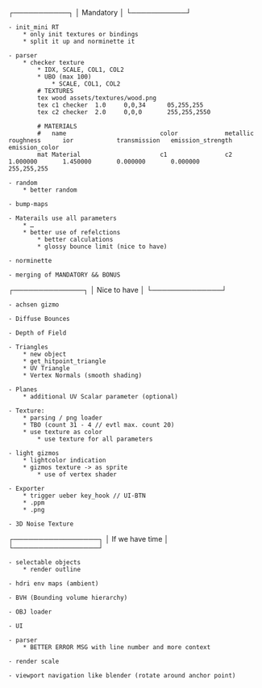 ┌───────────┐
│ Mandatory │
└───────────┘

	- init_mini RT
		* only init textures or bindings
		* split it up and norminette it

	- parser
		* checker texture
			* IDX, SCALE, COL1, COL2
			* UBO (max 100)
				* SCALE, COL1, COL2
			# TEXTURES
			tex wood assets/textures/wood.png
			tex c1 checker	1.0 	0,0,34		05,255,255
			tex c2 checker	2.0 	0,0,0 		255,255,2550

			# MATERIALS
			#	name                          color             metallic       roughness      ior            transmission   emission_strength   emission_color
			mat	Material                      c1                c2             1.000000       1.450000       0.000000       0.000000            255,255,255

	- random
		* better random

	- bump-maps

	- Materails use all parameters
		* …	
		* better use of refelctions
			* better calculations
			* glossy bounce limit (nice to have)

	- norminette

	- merging of MANDATORY && BONUS

┌──────────────┐
│ Nice to have │
└──────────────┘

	- achsen gizmo

	- Diffuse Bounces

	- Depth of Field

	- Triangles
		* new object
		* get_hitpoint_triangle
		* UV Triangle
		* Vertex Normals (smooth shading)

	- Planes
		* additional UV Scalar parameter (optional)

	- Texture:
		* parsing / png loader
		* TBO (count 31 - 4 // evtl max. count 20)
		* use texture as color
			* use texture for all parameters

	- light gizmos
		* lightcolor indication
		* gizmos texture -> as sprite
			* use of vertex shader

	- Exporter
		* trigger ueber key_hook // UI-BTN
		* .ppm
		* .png

	- 3D Noise Texture

┌─────────────────┐
│ If we have time │
└─────────────────┘

	- selectable objects
		* render outline

	- hdri env maps (ambient)

	- BVH (Bounding volume hierarchy)

	- OBJ loader

	- UI

	- parser
		* BETTER ERROR MSG with line number and more context
	
	- render scale

	- viewport navigation like blender (rotate around anchor point)
